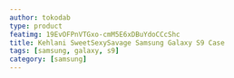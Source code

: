 ```yaml
---
author: tokodab
type: product
featimg: 19EvOFPnVTGxo-cmM5E6xDBuYdoCCcShc
title: Kehlani SweetSexySavage Samsung Galaxy S9 Case
tags: [samsung, galaxy, s9]
category: [samsung]
---
```

